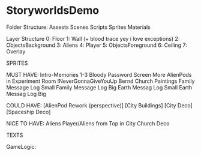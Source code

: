 # StoryworldsDemo







Folder Structure:
Assests
	Scenes
	Scripts
	Sprites
	Materials








Layer Structure
0: Floor
1: Wall (+ blood trace yey i love exceptions)
2: ObjectsBackground
3: Aliens
4: Player
5: ObjectsForeground
6: Ceiling
7: Overlay











SPRITES

MUST HAVE:
Intro-Memories 1-3
Bloody Password Screen
More AlienPods in Experiment Room
!NeverGonnaGiveYouUp
Bernd
Church Paintings
Family Message Log Small
Family Message Log Big
Earth Messag Log Small
Earth Messag Log Big


COULD HAVE:
[AlienPod Rework (perspective)]
[City Buildings]
[City Deco]
[Spaceship Deco]


NICE TO HAVE:
Aliens
Player/Aliens from Top in City
Church Deco











TEXTS















GameLogic:

